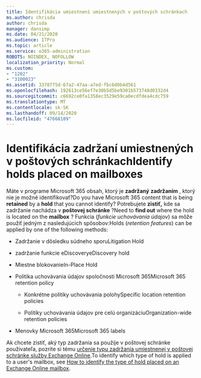 ```yaml
---
title: Identifikácia umiestnení umiestnených v poštových schránkach
ms.author: chrisda
author: chrisda
manager: dansimp
ms.date: 04/21/2020
ms.audience: ITPro
ms.topic: article
ms.service: o365-administration
ROBOTS: NOINDEX, NOFOLLOW
localization_priority: Normal
ms.custom:
- "1202"
- "3100023"
ms.assetid: 3378775d-67a2-47aa-a7ed-fbc6d0b4d561
ms.openlocfilehash: 192613ce56ef7e30b5d5be9301b573748d0332d4
ms.sourcegitcommit: c6692ce0fa1358ec3529e59ca0ecdfdea4cdc759
ms.translationtype: MT
ms.contentlocale: sk-SK
ms.lasthandoff: 09/14/2020
ms.locfileid: "47668109"
---
```

# <a name="identify-holds-placed-on-mailboxes"></a><span data-ttu-id="334fa-102">Identifikácia zadržaní umiestnených v poštových schránkach</span><span class="sxs-lookup"><span data-stu-id="334fa-102">Identify holds placed on mailboxes</span></span>

<span data-ttu-id="334fa-103">Máte v programe Microsoft 365 obsah, ktorý je **zadržaný** **zadržaním** , ktorý nie je možné identifikovať?</span><span class="sxs-lookup"><span data-stu-id="334fa-103">Do you have Microsoft 365 content that is being **retained** by a **hold** that you cannot identify?</span></span> <span data-ttu-id="334fa-104">Potrebujete **zistiť,** kde sa zadržanie nachádza v **poštovej schránke** ?</span><span class="sxs-lookup"><span data-stu-id="334fa-104">Need to **find out** where the hold is located on the **mailbox** ?</span></span> <span data-ttu-id="334fa-105">Funkcia (*funkcie uchovávania údajov*) sa môže použiť jedným z nasledujúcich spôsobov:</span><span class="sxs-lookup"><span data-stu-id="334fa-105">Holds (*retention features*) can be applied by one of the following methods:</span></span>
  
- <span data-ttu-id="334fa-106">Zadržanie v dôsledku súdneho sporu</span><span class="sxs-lookup"><span data-stu-id="334fa-106">Litigation Hold</span></span>

- <span data-ttu-id="334fa-107">zadržanie funkcie eDiscovery</span><span class="sxs-lookup"><span data-stu-id="334fa-107">eDiscovery hold</span></span>

- <span data-ttu-id="334fa-108">Miestne blokovanie</span><span class="sxs-lookup"><span data-stu-id="334fa-108">In-Place Hold</span></span>

- <span data-ttu-id="334fa-109">Politika uchovávania údajov spoločnosti Microsoft 365</span><span class="sxs-lookup"><span data-stu-id="334fa-109">Microsoft 365 retention policy</span></span> 

  - <span data-ttu-id="334fa-110">Konkrétne politiky uchovávania polohy</span><span class="sxs-lookup"><span data-stu-id="334fa-110">Specific location retention policies</span></span>

  - <span data-ttu-id="334fa-111">Politiky uchovávania údajov pre celú organizáciu</span><span class="sxs-lookup"><span data-stu-id="334fa-111">Organization-wide retention policies</span></span>

- <span data-ttu-id="334fa-112">Menovky Microsoft 365</span><span class="sxs-lookup"><span data-stu-id="334fa-112">Microsoft 365 labels</span></span>

<span data-ttu-id="334fa-113">Ak chcete zistiť, aký typ zadržania sa použije v poštovej schránke používateľa, pozrite si tému [určenie typu zadržania umiestnenej v poštovej schránke služby Exchange Online](https://docs.microsoft.com/microsoft-365/compliance/identify-a-hold-on-an-exchange-online-mailbox).</span><span class="sxs-lookup"><span data-stu-id="334fa-113">To identify which type of hold is applied to a user's mailbox, see [How to identify the type of hold placed on an Exchange Online mailbox](https://docs.microsoft.com/microsoft-365/compliance/identify-a-hold-on-an-exchange-online-mailbox).</span></span>

